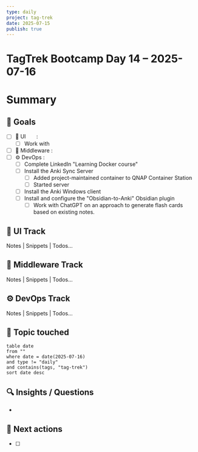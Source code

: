 ```yaml
---
type: daily
project: tag-trek
date: 2025-07-15
publish: true
---
```

# TagTrek Bootcamp Day 14 – 2025-07-16

# Summary

## 🎯 Goals
- [ ] 🐣 UI  :  
    - [ ] Work with 
- [ ] 🌳 Middleware :
- [ ] ⚙️ DevOps  : 
    - [ ] Complete LinkedIn "Learning Docker course"
    - [ ] Install the Anki Sync Server
        - [ ] Added project-maintained container to QNAP Container Station
        - [ ] Started server
    - [ ] Install the Anki Windows client
    - [ ] Install and configure the "Obsidian-to-Anki" Obsidian plugin
        - [ ] Work with ChatGPT on an approach to generate flash cards based on existing notes.

## 🐣 UI Track
Notes | Snippets | Todos…

## 🌳 Middleware Track
Notes | Snippets | Todos…

## ⚙️ DevOps Track
Notes | Snippets | Todos…

## 🧩 Topic touched
```dataview
table date
from ""
where date = date(2025-07-16)
and type != "daily"
and contains(tags, "tag-trek")
sort date desc
```

## 🔍 Insights / Questions
- 

## 🚀 Next actions
- [ ]